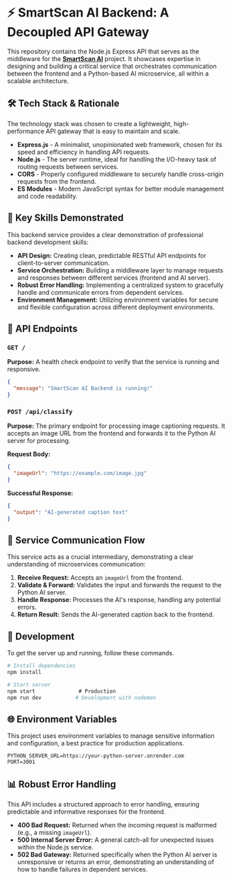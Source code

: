# **⚡ SmartScan AI Backend: A Decoupled API Gateway**

This repository contains the Node.js Express API that serves as the middleware for the **[SmartScan AI](https://www.google.com/search?q=https://github.com/your-repo/smartscan-ai-fullstack-repo)** project. It showcases expertise in designing and building a critical service that orchestrates communication between the frontend and a Python-based AI microservice, all within a scalable architecture.

## **🛠️ Tech Stack & Rationale**

The technology stack was chosen to create a lightweight, high-performance API gateway that is easy to maintain and scale.

  - **Express.js** - A minimalist, unopinionated web framework, chosen for its speed and efficiency in handling API requests.
  - **Node.js** - The server runtime, ideal for handling the I/O-heavy task of routing requests between services.
  - **CORS** - Properly configured middleware to securely handle cross-origin requests from the frontend.
  - **ES Modules** - Modern JavaScript syntax for better module management and code readability.

## **🔑 Key Skills Demonstrated**

This backend service provides a clear demonstration of professional backend development skills:

  * **API Design:** Creating clean, predictable RESTful API endpoints for client-to-server communication.
  * **Service Orchestration:** Building a middleware layer to manage requests and responses between different services (frontend and AI server).
  * **Robust Error Handling:** Implementing a centralized system to gracefully handle and communicate errors from dependent services.
  * **Environment Management:** Utilizing environment variables for secure and flexible configuration across different deployment environments.

## **🚀 API Endpoints**

### `GET /`

**Purpose:** A health check endpoint to verify that the service is running and responsive.

```json
{
  "message": "SmartScan AI Backend is running!"
}
```

### `POST /api/classify`

**Purpose:** The primary endpoint for processing image captioning requests. It accepts an image URL from the frontend and forwards it to the Python AI server for processing.

**Request Body:**

```json
{
  "imageUrl": "https://example.com/image.jpg"
}
```

**Successful Response:**

```json
{
  "output": "AI-generated caption text"
}
```

## **🔄 Service Communication Flow**

This service acts as a crucial intermediary, demonstrating a clear understanding of microservices communication:

1.  **Receive Request:** Accepts an `imageUrl` from the frontend.
2.  **Validate & Forward:** Validates the input and forwards the request to the Python AI server.
3.  **Handle Response:** Processes the AI's response, handling any potential errors.
4.  **Return Result:** Sends the AI-generated caption back to the frontend.

## **🔧 Development**

To get the server up and running, follow these commands.

```bash
# Install dependencies
npm install

# Start server
npm start              # Production
npm run dev           # Development with nodemon
```

## **🌐 Environment Variables**

This project uses environment variables to manage sensitive information and configuration, a best practice for production applications.

```env
PYTHON_SERVER_URL=https://your-python-server.onrender.com
PORT=3001
```

## **📊 Robust Error Handling**

This API includes a structured approach to error handling, ensuring predictable and informative responses for the frontend.

  - **400 Bad Request:** Returned when the incoming request is malformed (e.g., a missing `imageUrl`).
  - **500 Internal Server Error:** A general catch-all for unexpected issues within the Node.js service.
  - **502 Bad Gateway:** Returned specifically when the Python AI server is unresponsive or returns an error, demonstrating an understanding of how to handle failures in dependent services.
